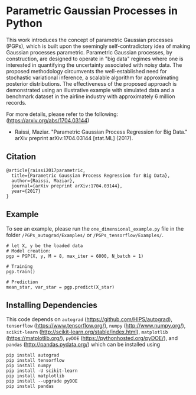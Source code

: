 # Parametric Gaussian Processes in Python

This work introduces the concept of parametric Gaussian processes (PGPs), which is built upon the seemingly self-contradictory idea of making Gaussian processes parametric. Parametric Gaussian processes, by construction, are designed to operate in "big data" regimes where one is interested in quantifying the uncertainty associated with noisy data. The proposed methodology circumvents the well-established need for stochastic variational inference, a scalable algorithm for approximating posterior distributions. The effectiveness of the proposed approach is demonstrated using an illustrative example with simulated data and a benchmark dataset in the airline industry with approximately 6 million records.

For more details, please refer to the following: (https://arxiv.org/abs/1704.03144)

  - Raissi, Maziar. "Parametric Gaussian Process Regression for Big Data." arXiv preprint arXiv:1704.03144 [stat.ML] (2017).

## Citation

    @article{raissi2017parametric,
      title={Parametric Gaussian Process Regression for Big Data},
      author={Raissi, Maziar},
      journal={arXiv preprint arXiv:1704.03144},
      year={2017}
    }

## Example

To see an example, please run the `one_dimensional_example.py` file in the folder `/PGPs_autograd/Examples/` or `/PGPs_tensorflow/Examples/`.

    # let X, y be the loaded data
    # Model creation:
    pgp = PGP(X, y, M = 8, max_iter = 6000, N_batch = 1)
    
    # Training
    pgp.train()
    
    # Prediction
    mean_star, var_star = pgp.predict(X_star)

## Installing Dependencies

This code depends on `autograd` (https://github.com/HIPS/autograd), `tensorflow` (https://www.tensorflow.org/), `numpy` (http://www.numpy.org/), `scikit-learn` (http://scikit-learn.org/stable/index.html), `matplotlib` (https://matplotlib.org/), `pyDOE` (https://pythonhosted.org/pyDOE/), and `pandas` (http://pandas.pydata.org/) which can be installed using

    pip install autograd
    pip install tensorflow
    pip install numpy
    pip install -U scikit-learn
    pip install matplotlib
    pip install --upgrade pyDOE
    pip install pandas
